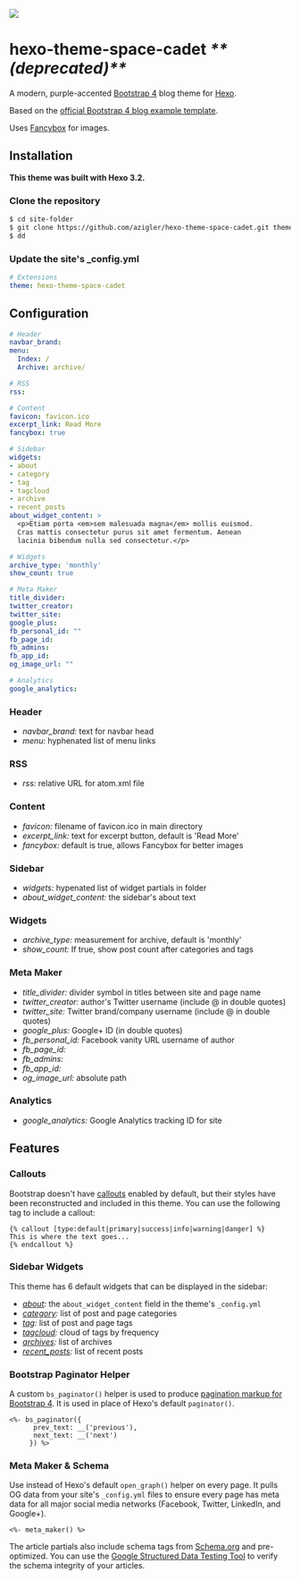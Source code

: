 ![](https://repository-images.githubusercontent.com/110937442/2dc03880-2651-11ea-886a-62c39d4e9007)

# hexo-theme-space-cadet *\*\*(deprecated)\*\**

A modern, purple-accented [Bootstrap 4](http://getbootstrap.com/) blog theme for [Hexo](https://hexo.io).

Based on the [official Bootstrap 4 blog example template](https://getbootstrap.com/docs/4.0/examples/blog/).

Uses [Fancybox](http://fancybox.net/) for images.

## Installation

**This theme was built with Hexo 3.2.**

### Clone the repository

```bash 
$ cd site-folder
$ git clone https://github.com/azigler/hexo-theme-space-cadet.git themes/hexo-theme-space-cadet
$ dd
```

### Update the site's _config.yml
```yml
# Extensions
theme: hexo-theme-space-cadet
```

## Configuration

```yml
# Header
navbar_brand:
menu:
  Index: /
  Archive: archive/

# RSS
rss:

# Content
favicon: favicon.ico
excerpt_link: Read More
fancybox: true

# Sidebar
widgets:
- about
- category
- tag
- tagcloud
- archive
- recent_posts
about_widget_content: >
  <p>Etiam porta <em>sem malesuada magna</em> mollis euismod.
  Cras mattis consectetur purus sit amet fermentum. Aenean
  lacinia bibendum nulla sed consectetur.</p>

# Widgets
archive_type: 'monthly'
show_count: true

# Meta Maker
title_divider:
twitter_creator:
twitter_site:
google_plus:
fb_personal_id: ""
fb_page_id:
fb_admins:
fb_app_id:
og_image_url: ""

# Analytics
google_analytics:
```

### Header

- *navbar_brand:* text for navbar head
- *menu:* hyphenated list of menu links

### RSS

- *rss:* relative URL for atom.xml file

### Content

- *favicon:* filename of favicon.ico in main directory
- *excerpt_link:* text for excerpt button, default is 'Read More'
- *fancybox:* default is true, allows Fancybox for better images

### Sidebar

- *widgets:* hypenated list of widget partials in folder
- *about_widget_content:* the sidebar's about text

### Widgets

- *archive_type:* measurement for archive, default is 'monthly'
- *show_count:* If true, show post count after categories and tags

### Meta Maker

- *title_divider:* divider symbol in titles between site and page name
- *twitter_creator:* author's Twitter username (include @ in double quotes)
- *twitter_site:* Twitter brand/company username (include @ in double quotes)
- *google_plus:* Google+ ID (in double quotes)
- *fb_personal_id:* Facebook vanity URL username of author
- *fb_page_id:*
- *fb_admins:*
- *fb_app_id:*
- *og_image_url:* absolute path

### Analytics

- *google_analytics:* Google Analytics tracking ID for site

## Features

### Callouts

Bootstrap doesn't have [callouts](https://codepen.io/chrisdpratt/pen/IAymB) enabled by default, but their styles have been reconstructed and included in this theme. You can use the following tag to include a callout:

```
{% callout [type:default|primary|success|info|warning|danger] %}
This is where the text goes...
{% endcallout %}
```

### Sidebar Widgets

This theme has 6 default widgets that can be displayed in the sidebar:

- *[about](./layout/_widget/about.ejs):* the `about_widget_content` field in the theme's `_config.yml`
- *[category](./layout/_widget/category.ejs):* list of post and page categories
- *[tag](./layout/_widget/tag.ejs):* list of post and page tags
- *[tagcloud](./layout/_widget/tagcloud.ejs):* cloud of tags by frequency
- *[archives](./layout/_widget/archives.ejs):* list of archives
- *[recent_posts](./layout/_widget/recent_posts.ejs):* list of recent posts

### Bootstrap Paginator Helper

A custom `bs_paginator()` helper is used to produce [pagination markup for Bootstrap 4](https://v4-alpha.getbootstrap.com/components/pagination/). It is used in place of Hexo's default `paginator()`.

```
<%- bs_paginator({
      prev_text: __('previous'),
      next_text: __('next')
     }) %>
```

### Meta Maker & Schema

Use instead of Hexo's default `open_graph()` helper on every page. It pulls OG data from your site's `_config.yml` files to ensure every page has meta data for all major social media networks (Facebook, Twitter, LinkedIn, and Google+).

```
<%- meta_maker() %>
```

The article partials also include schema tags from [Schema.org](https://schema.org/) and pre-optimized. You can use the [Google Structured Data Testing Tool](https://search.google.com/structured-data/testing-tool/u/0/) to verify the schema integrity of your articles.

